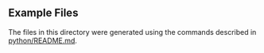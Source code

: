 ## Example Files

The files in this directory were generated using the commands described in [python/README.md](../python/README.md).


